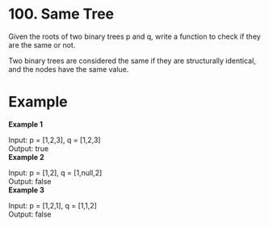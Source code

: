 # 100. Same Tree
Given the roots of two binary trees p and q, write a function to check if they are the same or not.  

Two binary trees are considered the same if they are structurally identical, and the nodes have the same value.  

 
# Example
**Example 1**  


Input: p = [1,2,3], q = [1,2,3]  
Output: true  
**Example 2**  


Input: p = [1,2], q = [1,null,2]  
Output: false  
**Example 3**


Input: p = [1,2,1], q = [1,1,2]  
Output: false  
